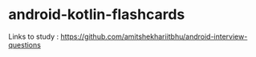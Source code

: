 # android-kotlin-flashcards

Links to study :
https://github.com/amitshekhariitbhu/android-interview-questions


